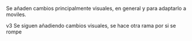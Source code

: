 Se añaden cambios principalmente visuales, en general y para adaptarlo a moviles.

v3
Se siguen añadiendo cambios visuales, se hace otra rama por si se rompe
